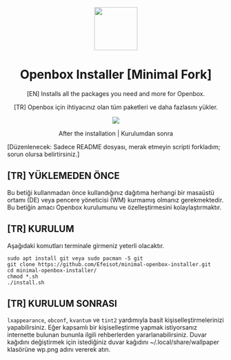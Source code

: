 <div align="center">
  <img src="http://openbox.org/oldwiki/images/c/c5/Openbox-72.png" width="100">
  <h1 align="center">Openbox Installer [Minimal Fork]</h1>
  <p align="center">[EN] Installs all the packages you need and more for Openbox.</p>
  <p align="center">[TR] Openbox için ihtiyacınız olan tüm paketleri ve daha fazlasını yükler.</p>
</div>

<div align="center">
  <img src="https://media.discordapp.net/attachments/1100495744126947328/1190408389415686274/Screenshot_2023-12-30-00-37-36-073_x.org.server.jpg?ex=65a1b134&is=658f3c34&hm=02b992df202c63f7730b908a58b49b21b4c91b63465d6dba911864c085a4f7b3&">
</div>
  <p align="center">After the installation | Kurulumdan sonra</p>

[Düzenlenecek: Sadece README dosyası, merak etmeyin scripti forkladım; sorun olursa belirtirsiniz.]
## [TR] YÜKLEMEDEN ÖNCE

Bu betiği kullanmadan önce kullandığınız dağıtıma herhangi bir masaüstü ortamı (DE) veya pencere yöneticisi (WM) kurmamış olmanız gerekmektedir.
Bu betiğin amacı Openbox kurulumunu ve özelleştirmesini kolaylaştırmaktır.


## [TR] KURULUM

Aşağıdaki komutları terminale girmeniz yeterli olacaktır.
```
sudo apt install git veya sudo pacman -S git
git clone https://github.com/Efeisot/minimal-openbox-installer.git
cd minimal-openbox-installer/
chmod *.sh
./install.sh
```

## [TR] KURULUM SONRASI

`lxappearance`, `obconf`, `kvantum`  ve `tint2` yardımıyla basit kişiselleştirmelerinizi yapabilirsiniz. 
Eğer kapsamlı bir kişiselleştirme yapmak istiyorsanız internette bulunan bununla ilgili rehberlerden yararlanabilirsiniz.
Duvar kağıdını değiştirmek için istediğiniz duvar kağıdını ~/.local/share/wallpaper klasörüne wp.png adını vererek atın.
